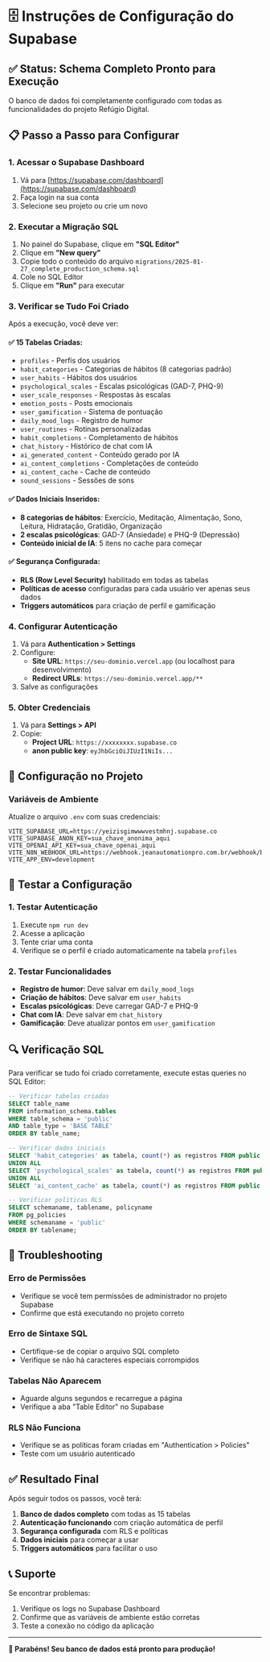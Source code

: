 # 🗄️ Instruções de Configuração do Supabase

## ✅ Status: Schema Completo Pronto para Execução

O banco de dados foi completamente configurado com todas as funcionalidades do projeto Refúgio Digital.

## 📋 Passo a Passo para Configurar

### 1. Acessar o Supabase Dashboard
1. Vá para [https://supabase.com/dashboard](https://supabase.com/dashboard)
2. Faça login na sua conta
3. Selecione seu projeto ou crie um novo

### 2. Executar a Migração SQL
1. No painel do Supabase, clique em **"SQL Editor"**
2. Clique em **"New query"**
3. Copie todo o conteúdo do arquivo `migrations/2025-01-27_complete_production_schema.sql`
4. Cole no SQL Editor
5. Clique em **"Run"** para executar

### 3. Verificar se Tudo Foi Criado
Após a execução, você deve ver:

#### ✅ 15 Tabelas Criadas:
- `profiles` - Perfis dos usuários
- `habit_categories` - Categorias de hábitos (8 categorias padrão)
- `user_habits` - Hábitos dos usuários
- `psychological_scales` - Escalas psicológicas (GAD-7, PHQ-9)
- `user_scale_responses` - Respostas às escalas
- `emotion_posts` - Posts emocionais
- `user_gamification` - Sistema de pontuação
- `daily_mood_logs` - Registro de humor
- `user_routines` - Rotinas personalizadas
- `habit_completions` - Completamento de hábitos
- `chat_history` - Histórico de chat com IA
- `ai_generated_content` - Conteúdo gerado por IA
- `ai_content_completions` - Completações de conteúdo
- `ai_content_cache` - Cache de conteúdo
- `sound_sessions` - Sessões de sons

#### ✅ Dados Iniciais Inseridos:
- **8 categorias de hábitos**: Exercício, Meditação, Alimentação, Sono, Leitura, Hidratação, Gratidão, Organização
- **2 escalas psicológicas**: GAD-7 (Ansiedade) e PHQ-9 (Depressão)
- **Conteúdo inicial de IA**: 5 itens no cache para começar

#### ✅ Segurança Configurada:
- **RLS (Row Level Security)** habilitado em todas as tabelas
- **Políticas de acesso** configuradas para cada usuário ver apenas seus dados
- **Triggers automáticos** para criação de perfil e gamificação

### 4. Configurar Autenticação
1. Vá para **Authentication > Settings**
2. Configure:
   - **Site URL**: `https://seu-dominio.vercel.app` (ou localhost para desenvolvimento)
   - **Redirect URLs**: `https://seu-dominio.vercel.app/**`
3. Salve as configurações

### 5. Obter Credenciais
1. Vá para **Settings > API**
2. Copie:
   - **Project URL**: `https://xxxxxxxx.supabase.co`
   - **anon public key**: `eyJhbGciOiJIUzI1NiIs...`

## 🔧 Configuração no Projeto

### Variáveis de Ambiente
Atualize o arquivo `.env` com suas credenciais:

```env
VITE_SUPABASE_URL=https://yeizisgimwwwvestmhnj.supabase.co
VITE_SUPABASE_ANON_KEY=sua_chave_anonima_aqui
VITE_OPENAI_API_KEY=sua_chave_openai_aqui
VITE_N8N_WEBHOOK_URL=https://webhook.jeanautomationpro.com.br/webhook/bemestar
VITE_APP_ENV=development
```

## 🧪 Testar a Configuração

### 1. Testar Autenticação
1. Execute `npm run dev`
2. Acesse a aplicação
3. Tente criar uma conta
4. Verifique se o perfil é criado automaticamente na tabela `profiles`

### 2. Testar Funcionalidades
- **Registro de humor**: Deve salvar em `daily_mood_logs`
- **Criação de hábitos**: Deve salvar em `user_habits`
- **Escalas psicológicas**: Deve carregar GAD-7 e PHQ-9
- **Chat com IA**: Deve salvar em `chat_history`
- **Gamificação**: Deve atualizar pontos em `user_gamification`

## 🔍 Verificação SQL

Para verificar se tudo foi criado corretamente, execute estas queries no SQL Editor:

```sql
-- Verificar tabelas criadas
SELECT table_name 
FROM information_schema.tables 
WHERE table_schema = 'public' 
AND table_type = 'BASE TABLE'
ORDER BY table_name;

-- Verificar dados iniciais
SELECT 'habit_categories' as tabela, count(*) as registros FROM public.habit_categories
UNION ALL
SELECT 'psychological_scales' as tabela, count(*) as registros FROM public.psychological_scales
UNION ALL
SELECT 'ai_content_cache' as tabela, count(*) as registros FROM public.ai_content_cache;

-- Verificar políticas RLS
SELECT schemaname, tablename, policyname 
FROM pg_policies 
WHERE schemaname = 'public'
ORDER BY tablename;
```

## 🚨 Troubleshooting

### Erro de Permissões
- Verifique se você tem permissões de administrador no projeto Supabase
- Confirme que está executando no projeto correto

### Erro de Sintaxe SQL
- Certifique-se de copiar o arquivo SQL completo
- Verifique se não há caracteres especiais corrompidos

### Tabelas Não Aparecem
- Aguarde alguns segundos e recarregue a página
- Verifique a aba "Table Editor" no Supabase

### RLS Não Funciona
- Verifique se as políticas foram criadas em "Authentication > Policies"
- Teste com um usuário autenticado

## ✅ Resultado Final

Após seguir todos os passos, você terá:

1. **Banco de dados completo** com todas as 15 tabelas
2. **Autenticação funcionando** com criação automática de perfil
3. **Segurança configurada** com RLS e políticas
4. **Dados iniciais** para começar a usar
5. **Triggers automáticos** para facilitar o uso

## 📞 Suporte

Se encontrar problemas:
1. Verifique os logs no Supabase Dashboard
2. Confirme que as variáveis de ambiente estão corretas
3. Teste a conexão no código da aplicação

---

**🎉 Parabéns! Seu banco de dados está pronto para produção!**
